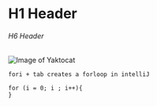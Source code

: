 # H1 Header

###### H6 Header


![Image of Yaktocat](https://octodex.github.com/images/yaktocat.png)


```
fori + tab creates a forloop in intelliJ

for (i = 0; i ; i++){
}

```







